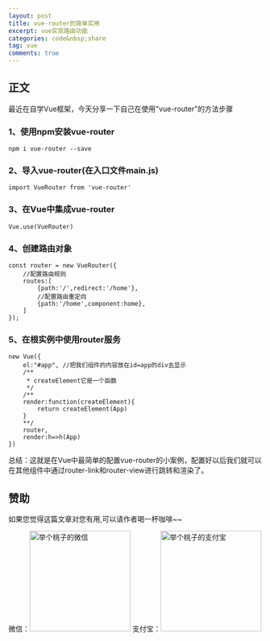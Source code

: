 ```yaml
---
layout: post
title: vue-router的简单实用
excerpt: vue实现路由功能
categories: code&nbsp;share
tag: vue
comments: true
---
```


## 正文

最近在自学Vue框架，今天分享一下自己在使用"vue-router"的方法步骤

### 1、使用npm安装vue-router

```
npm i vue-router --save

```

### 2、导入vue-router(在入口文件main.js)

```
import VueRouter from 'vue-router'

```

### 3、在Vue中集成vue-router

```
Vue.use(VueRouter) 

```

### 4、创建路由对象

```
const router = new VueRouter({
    //配置路由规则
    routes:[
        {path:'/',redirect:'/home'},
        //配置路由重定向
        {path:'/home',component:home},
    ]
});

```

### 5、在根实例中使用router服务

```
new Vue({
    el:"#app", //把我们组件的内容放在id=app的div去显示
    /**
     * createElement它是一个函数
     */
    /**
    render:function(createElement){
        return createElement(App)
    }
    **/
    router,
    render:h=>h(App)
})

```

总结：这就是在Vue中最简单的配置vue-router的小案例，配置好以后我们就可以在其他组件中通过router-link和router-view进行跳转和渲染了。


## 赞助

如果您觉得这篇文章对您有用,可以请作者喝一杯咖啡~~

微信：<img src="{{site.url}}/img/images/wx.png" width="200" height="200" alt="举个桃子的微信">
支付宝：<img src="{{site.url}}/img/images/zfb.png"  width="200" height="200" alt="举个桃子的支付宝">